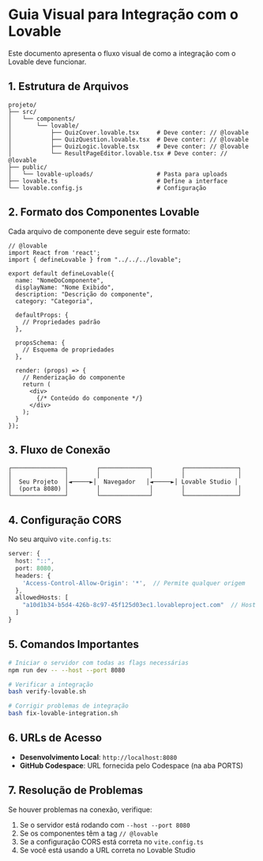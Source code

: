# Guia Visual para Integração com o Lovable

Este documento apresenta o fluxo visual de como a integração com o Lovable deve funcionar.

## 1. Estrutura de Arquivos

```
projeto/
├── src/
│   └── components/
│       └── lovable/
│           ├── QuizCover.lovable.tsx     # Deve conter: // @lovable
│           ├── QuizQuestion.lovable.tsx  # Deve conter: // @lovable
│           ├── QuizLogic.lovable.tsx     # Deve conter: // @lovable
│           └── ResultPageEditor.lovable.tsx # Deve conter: // @lovable
├── public/
│   └── lovable-uploads/                  # Pasta para uploads
├── lovable.ts                            # Define a interface
└── lovable.config.js                     # Configuração
```

## 2. Formato dos Componentes Lovable

Cada arquivo de componente deve seguir este formato:

```tsx
// @lovable
import React from 'react';
import { defineLovable } from "../../../lovable";

export default defineLovable({
  name: "NomeDoComponente",
  displayName: "Nome Exibido",
  description: "Descrição do componente",
  category: "Categoria",
  
  defaultProps: {
    // Propriedades padrão
  },
  
  propsSchema: {
    // Esquema de propriedades
  },
  
  render: (props) => {
    // Renderização do componente
    return (
      <div>
        {/* Conteúdo do componente */}
      </div>
    );
  }
});
```

## 3. Fluxo de Conexão

```
┌───────────────┐        ┌──────────────┐        ┌───────────────┐
│               │        │              │        │               │
│  Seu Projeto  │◄─────►│  Navegador   │◄─────►│ Lovable Studio │
│  (porta 8080) │        │              │        │               │
└───────────────┘        └──────────────┘        └───────────────┘
```

## 4. Configuração CORS

No seu arquivo `vite.config.ts`:

```ts
server: {
  host: "::",
  port: 8080,
  headers: {
    'Access-Control-Allow-Origin': '*',  // Permite qualquer origem
  },
  allowedHosts: [
    "a10d1b34-b5d4-426b-8c97-45f125d03ec1.lovableproject.com"  // Host do Lovable
  ]
}
```

## 5. Comandos Importantes

```bash
# Iniciar o servidor com todas as flags necessárias
npm run dev -- --host --port 8080

# Verificar a integração
bash verify-lovable.sh

# Corrigir problemas de integração
bash fix-lovable-integration.sh
```

## 6. URLs de Acesso

- **Desenvolvimento Local**: `http://localhost:8080`
- **GitHub Codespace**: URL fornecida pelo Codespace (na aba PORTS)

## 7. Resolução de Problemas

Se houver problemas na conexão, verifique:

1. Se o servidor está rodando com `--host --port 8080`
2. Se os componentes têm a tag `// @lovable`
3. Se a configuração CORS está correta no `vite.config.ts`
4. Se você está usando a URL correta no Lovable Studio
